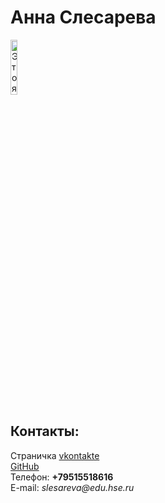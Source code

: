 <!doctype html>
<html>
  <head>
    <meta charset="utf-8">
    <title>Моя личная страничка</title>
  </head>
  <body>
    <left><h1>Анна Слесарева</h1></left>
    <left><img alt="Это я" width="15%" src="me.jpg"></left>
    <br/>
    <h2>Контакты:</h2>
    Страничка <a href=https://vk.com/sleqprexw/>vkontakte</a>
    <br/>
    <a href=https://github.com/sleqprexw>GitHub</a>
    <br/>
    Телефон: <b>+79515518616</b>
    <br/>
    E-mail: <i>slesareva@edu.hse.ru</i>
  </body>
</html>
